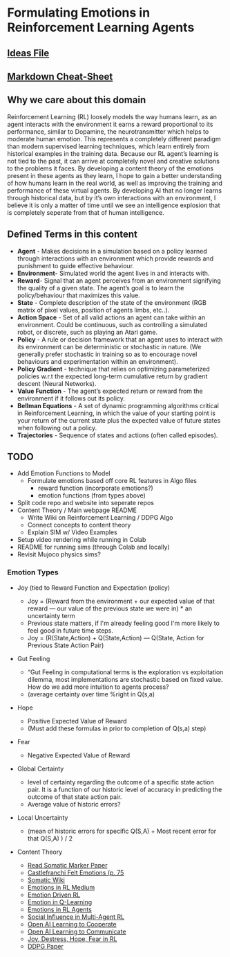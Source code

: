 # Formulating Emotions in Reinforcement Learning Agents

## [Ideas File](https://docs.google.com/document/d/1c3yM_woKnLbukBI9sGDSJJ4zpply-S0q2qNzZN6L4VE/edit)
## [Markdown Cheat-Sheet](https://github.com/adam-p/markdown-here/wiki/Markdown-Cheatsheet)

## Why we care about this domain
Reinforcement Learning (RL) loosely models the way humans learn, as an agent 
interacts with the environment it earns a reward proportional to its performance, 
similar to Dopamine, the neurotransmitter which helps to moderate human emotion. 
This represents a completely different paradigm than modern supervised learning 
techniques, which learn entirely from historical examples in the training data. 
Because our RL agent’s learning is not tied to the past, it can arrive at completely
novel and creative solutions to the problems it faces. By developing a content theory 
of the emotions present in these agents as they learn, I hope to gain a better understanding
of how humans learn in the real world, as well as improving the training and performance 
of these virtual agents. By developing AI that no longer learns through historical data, 
but by it’s own interactions with an environment, I believe it is only a matter of time
until we see an intelligence explosion that is completely seperate from that of human
intelligence. 

## Defined Terms in this content 
- **Agent** - Makes decisions in a simulation based on a policy learned through interactions with an environment which provide rewards and punishment to guide effective behaviour.
- **Environment**- Simulated world the agent lives in and interacts with.
- **Reward**- Signal that an agent perceives from an environment signifying the quality of a given state. The agent’s goal is to learn the policy/behaviour that maximizes this value.
- **State** - Complete description of the state of the environment (RGB matrix of pixel values, position of agents limbs, etc..).
- **Action Space** - Set of all valid actions an agent can take within an environment. Could be continuous, such as controlling a simulated robot, or discrete, such as playing an Atari game.
- **Policy** - A rule or decision framework that an agent uses to interact with its environment can be deterministic or stochastic in nature. (We generally prefer stochastic in training so as to encourage novel behaviours and experimentation within an environment).
- **Policy Gradient** - technique that relies on optimizing parameterized policies w.r.t the expected long-term cumulative return by gradient descent (Neural Networks).
- **Value Function** - The agent’s expected return or reward from the environment if it follows out its policy.
- **Bellman Equations** - A set of dynamic programming algorithms critical in Reinforcement Learning, in which the value of your starting point is your return of the current state plus the expected value of future states when following out a policy.
- **Trajectories** - Sequence of states and actions (often called episodes).

## TODO 
- Add Emotion Functions to Model 
    - Formulate emotions based off core RL features in Algo files
        - reward function (incorporate emotions?)
        - emotion functions (from types above)
- Split code repo and website into seperate repos
- Content Theory / Main webpage README
    - Write Wiki on Reinforcement Learning / DDPG Algo 
    - Connect concepts to content theory 
    - Explain SIM w/ Video Examples
- Setup video rendering while running in Colab
- README for running sims (through Colab and locally)
- Revisit Mujoco physics sims?


### Emotion Types
- Joy (tied to Reward Function and Expectation (policy)
    - Joy = (Reward from the environment + our expected value of that
    reward — our value of the previous state we were in) * an uncertainty term 
    - Previous state matters, if I'm already feeling good I'm more
    likely to feel good in future time steps.
    - Joy = (R(State,Action) + Q(State,Action) — Q(State, Action for Previous 
    State Action Pair)
- Gut Feeling
    - “Gut Feeling in computational terms is the exploration vs exploitation
    dilemma, most implementations are stochastic based on fixed value. How do
    we add more intuition to agents process? 
    - (average certainty over time %right in Q(s,a)
- Hope
    - Positive Expected Value of Reward 
    - (Must add these formulas in prior to completion of Q(s,a) step)
- Fear
    - Negative Expected Value of Reward
- Global Certainty
    -  level of certainty regarding the outcome of a specific state action pair. 
    It is a function of our historic level of accuracy in predicting the outcome 
    of that state action pair.
    - Average value of historic errors?
- Local Uncertainty
    - (mean of historic errors for specific Q(S,A) + Most recent error 
    for that Q(S,A) ) / 2

- Content Theory
    - [Read Somatic Marker Paper](https://www.brainmaster.com/software/pubs/brain/Dunn%20somatic_marker_hypothesis.pdf)
    - [Castlefranchi Felt Emotions (p. 75](https://d2l.depaul.edu/d2l/le/content/745964/viewContent/6387839/View)
    - [Somatic Wiki](https://en.wikipedia.org/wiki/Somatic_marker_hypothesis)
    - [Emotions in RL Medium](https://medium.com/datadriveninvestor/reinforcement-learning-towards-an-emotion-based-behavior-system-73e833c1ba75)
    - [Emotion Driven RL](https://pdfs.semanticscholar.org/0818/f199953a13fd933759beb8b2f461225c1cd8.pdf)
    - [Emotion in Q-Learning](https://arxiv.org/pdf/1609.01468.pdf)
    - [Emotions in RL Agents](https://arxiv.org/pdf/1705.05172.pdf)
    - [Social Influence in Multi-Agent RL](https://arxiv.org/pdf/1810.08647.pdf)
    - [Open AI Learning to Cooperate](https://openai.com/blog/learning-to-cooperate-compete-and-communicate/)
    - [Open AI Learning to Communicate](https://openai.com/blog/learning-to-cooperate-compete-and-communicate/)
    - [Joy, Destress, Hope, Fear in RL](https://dl.acm.org/doi/10.5555/2615731.2616089O)
    - [DDPG Paper](https://arxiv.org/abs/1509.02971)


    



